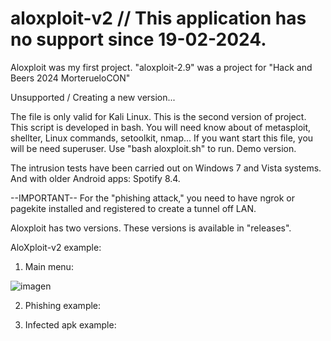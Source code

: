 # aloxploit-v2 // This application has no support since 19-02-2024.

Aloxploit was my first project.
"aloxploit-2.9" was a project for "Hack and Beers 2024 MorterueloCON"

Unsupported / Creating a new version...

The file is only valid for Kali Linux. This is the second version of project. This script is developed in bash. You will need know about of metasploit, shellter, Linux commands, setoolkit, nmap... If you want start this file, you will be need superuser. Use "bash aloxploit.sh" to run. Demo version.

The intrusion tests have been carried out on Windows 7 and Vista systems. And with older Android apps: Spotify 8.4.

--IMPORTANT-- For the "phishing attack," you need to have ngrok or pagekite installed and registered to create a tunnel off LAN.


Aloxploit has two versions. These versions is available in "releases".

AloXploit-v2 example:

1. Main menu:

![imagen](https://github.com/alonsso97/AloXploit/assets/173309286/2ae8cba4-f8cb-4875-946e-840050096a90)


2. Phishing example:

   
4. Infected apk example:

